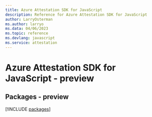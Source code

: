 ```yaml
---
title: Azure Attestation SDK for JavaScript
description: Reference for Azure Attestation SDK for JavaScript
author: LarryOsterman
ms.author: larryo
ms.data: 04/06/2023
ms.topic: reference
ms.devlang: javascript
ms.service: attestation
---
```

# Azure Attestation SDK for JavaScript - preview
## Packages - preview
[!INCLUDE [packages](attestation-index.md)]